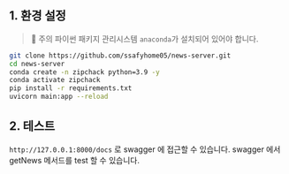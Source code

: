 ## 1. 환경 설정

> 🔴 주의
> 파이썬 패키지 관리시스템 `anaconda`가 설치되어 있어야 합니다.

``` bash
git clone https://github.com/ssafyhome05/news-server.git
cd news-server
conda create -n zipchack python=3.9 -y
conda activate zipchack
pip install -r requirements.txt
uvicorn main:app --reload
```

## 2. 테스트

`http://127.0.0.1:8000/docs` 로 swagger 에 접근할 수 있습니다.
swagger 에서 getNews 메서드를 test 할 수 있습니다.


